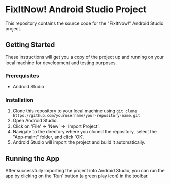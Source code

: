 # FixItNow! Android Studio Project

This repository contains the source code for the "FixItNow!" Android Studio project.

## Getting Started

These instructions will get you a copy of the project up and running on your local machine for development and testing purposes.

### Prerequisites

- Android Studio 

### Installation

1. Clone this repository to your local machine using `git clone https://github.com/yourusername/your-repository-name.git`
2. Open Android Studio.
3. Click on 'File' -> 'New' -> 'Import Project'.
4. Navigate to the directory where you cloned the repository, select the "App-maint" folder, and click 'OK'.
5. Android Studio will import the project and build it automatically.

## Running the App

After successfully importing the project into Android Studio, you can run the app by clicking on the 'Run' button (a green play icon) in the toolbar.
